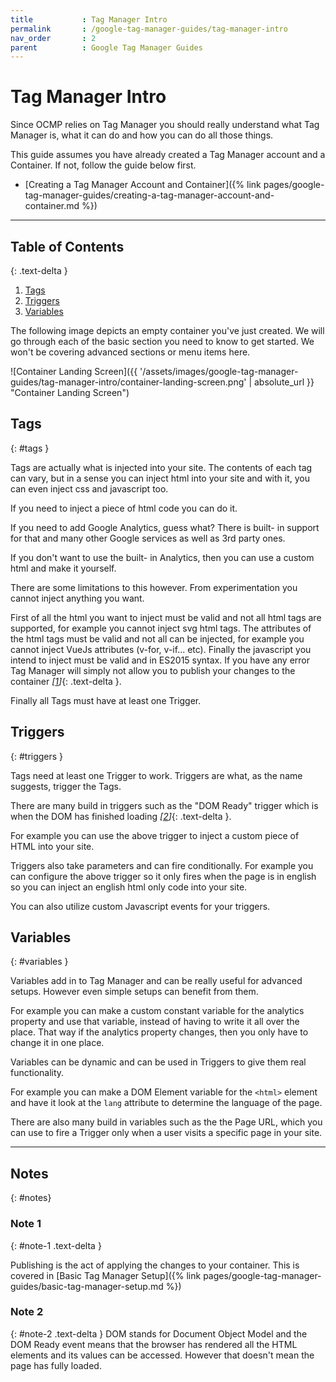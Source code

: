 ```yaml
---
title			: Tag Manager Intro
permalink		: /google-tag-manager-guides/tag-manager-intro
nav_order		: 2
parent			: Google Tag Manager Guides
---
```


# Tag Manager Intro

Since OCMP relies on Tag Manager you should really understand what Tag Manager is, what it can do and how you can do all those things.

This guide assumes you have already created a Tag Manager account and a Container. If not, follow the guide below first.

- [Creating a Tag Manager Account and Container]({% link pages/google-tag-manager-guides/creating-a-tag-manager-account-and-container.md %})

----
## Table of Contents
{: .text-delta }

1. [Tags](#tags)
2. [Triggers](#triggers)
3. [Variables](#variables)

The following image depicts an empty container you've just created. We will go through each of the basic section you need to know to get started. We won't be covering advanced sections or menu items here.

![Container Landing Screen]({{ '/assets/images/google-tag-manager-guides/tag-manager-intro/container-landing-screen.png' | absolute_url }} "Container Landing Screen")

## Tags
{: #tags }

Tags are actually what is injected into your site.
The contents of each tag can vary, but in a sense you can inject html into your site and with it, you can even inject css and javascript too.

If you need to inject a piece of html code you can do it.

If you need to add Google Analytics, guess what? There is built- in support for that and many other Google services as well as 3rd party ones.

If you don't want to use the built- in Analytics, then you can use a custom html and make it yourself.

There are some limitations to this however. From experimentation you cannot inject anything you want.

First of all the html you want to inject must be valid and not all html tags are supported, for example you cannot inject svg html tags.
The attributes of the html tags must be valid and not all can be injected, for example you cannot inject VueJs attributes (v-for, v-if... etc).
Finally the javascript you intend to inject must be valid and in ES2015 syntax.
If you have any error Tag Manager will simply not allow you to publish your changes to the container _[[1](#note-1)]_{: .text-delta }.

Finally all Tags must have at least one Trigger.

## Triggers
{: #triggers }

Tags need at least one Trigger to work. Triggers are what, as the name suggests, trigger the Tags.

There are many build in triggers such as the "DOM Ready" trigger which is when the DOM has finished loading _[[2](#note-2)]_{: .text-delta }.

For example you can use the above trigger to inject a custom piece of HTML into your site.

Triggers also take parameters and can fire conditionally. For example you can configure the above trigger so it only fires when the page is in english so you can inject an english html only code into your site.

You can also utilize custom Javascript events for your triggers.

## Variables
{: #variables }

Variables add in to Tag Manager and can be really useful for advanced setups. However even simple setups can benefit from them.

For example you can make a custom constant variable for the analytics property and use that variable, instead of having to write it all over the place. That way if the analytics property changes, then you only have to change it in one place.

Variables can be dynamic and can be used in Triggers to give them real functionality.

For example you can make a DOM Element variable for the `<html>` element and have it look at the `lang` attribute to determine the language of the page.

There are also many build in variables such as the the Page URL, which you can use to fire a Trigger only when a user visits a specific page in your site.

----

## Notes
{: #notes}

### Note 1
{: #note-1 .text-delta }

Publishing is the act of applying the changes to your container. This is covered in [Basic Tag Manager Setup]({% link pages/google-tag-manager-guides/basic-tag-manager-setup.md %})

### Note 2
{: #note-2 .text-delta }
DOM stands for Document Object Model and the DOM Ready event means that the browser has rendered all the HTML elements and its values can be accessed. However that doesn't mean the page has fully loaded.

